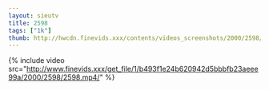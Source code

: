```yaml
--- 
layout: sieutv
title: 2598
tags: ["1k"]
thumb: http://hwcdn.finevids.xxx/contents/videos_screenshots/2000/2598/preview.mp4.jpg
---
```

{% include video src="http://www.finevids.xxx/get_file/1/b493f1e24b620942d5bbbfb23aeee99a/2000/2598/2598.mp4/" %} 
